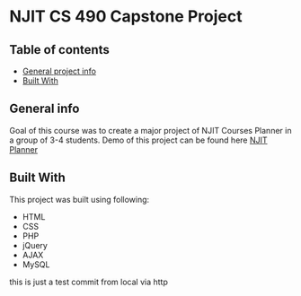# NJIT CS 490 Capstone Project #

## Table of contents
* [General project info](#general-project-info)
* [Built With](#built-with)

## General info

Goal of this course was to create a major project of NJIT Courses Planner in a group of 3-4 students.
Demo of this project can be found here [NJIT Planner](https://mahesh.life/njit-planner/)

## Built With
This project was built using following:

* HTML
* CSS
* PHP
* jQuery
* AJAX
* MySQL

this is just a test commit from local via http
